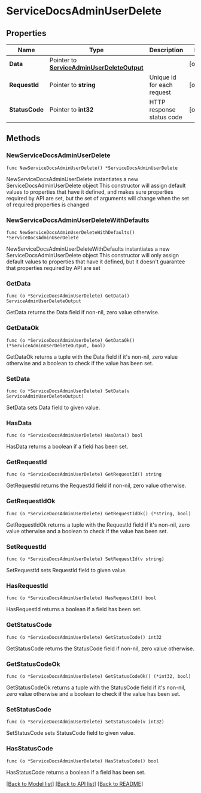 # ServiceDocsAdminUserDelete

## Properties

Name | Type | Description | Notes
------------ | ------------- | ------------- | -------------
**Data** | Pointer to [**ServiceAdminUserDeleteOutput**](ServiceAdminUserDeleteOutput.md) |  | [optional] 
**RequestId** | Pointer to **string** | Unique id for each request | [optional] 
**StatusCode** | Pointer to **int32** | HTTP response status code | [optional] 

## Methods

### NewServiceDocsAdminUserDelete

`func NewServiceDocsAdminUserDelete() *ServiceDocsAdminUserDelete`

NewServiceDocsAdminUserDelete instantiates a new ServiceDocsAdminUserDelete object
This constructor will assign default values to properties that have it defined,
and makes sure properties required by API are set, but the set of arguments
will change when the set of required properties is changed

### NewServiceDocsAdminUserDeleteWithDefaults

`func NewServiceDocsAdminUserDeleteWithDefaults() *ServiceDocsAdminUserDelete`

NewServiceDocsAdminUserDeleteWithDefaults instantiates a new ServiceDocsAdminUserDelete object
This constructor will only assign default values to properties that have it defined,
but it doesn't guarantee that properties required by API are set

### GetData

`func (o *ServiceDocsAdminUserDelete) GetData() ServiceAdminUserDeleteOutput`

GetData returns the Data field if non-nil, zero value otherwise.

### GetDataOk

`func (o *ServiceDocsAdminUserDelete) GetDataOk() (*ServiceAdminUserDeleteOutput, bool)`

GetDataOk returns a tuple with the Data field if it's non-nil, zero value otherwise
and a boolean to check if the value has been set.

### SetData

`func (o *ServiceDocsAdminUserDelete) SetData(v ServiceAdminUserDeleteOutput)`

SetData sets Data field to given value.

### HasData

`func (o *ServiceDocsAdminUserDelete) HasData() bool`

HasData returns a boolean if a field has been set.

### GetRequestId

`func (o *ServiceDocsAdminUserDelete) GetRequestId() string`

GetRequestId returns the RequestId field if non-nil, zero value otherwise.

### GetRequestIdOk

`func (o *ServiceDocsAdminUserDelete) GetRequestIdOk() (*string, bool)`

GetRequestIdOk returns a tuple with the RequestId field if it's non-nil, zero value otherwise
and a boolean to check if the value has been set.

### SetRequestId

`func (o *ServiceDocsAdminUserDelete) SetRequestId(v string)`

SetRequestId sets RequestId field to given value.

### HasRequestId

`func (o *ServiceDocsAdminUserDelete) HasRequestId() bool`

HasRequestId returns a boolean if a field has been set.

### GetStatusCode

`func (o *ServiceDocsAdminUserDelete) GetStatusCode() int32`

GetStatusCode returns the StatusCode field if non-nil, zero value otherwise.

### GetStatusCodeOk

`func (o *ServiceDocsAdminUserDelete) GetStatusCodeOk() (*int32, bool)`

GetStatusCodeOk returns a tuple with the StatusCode field if it's non-nil, zero value otherwise
and a boolean to check if the value has been set.

### SetStatusCode

`func (o *ServiceDocsAdminUserDelete) SetStatusCode(v int32)`

SetStatusCode sets StatusCode field to given value.

### HasStatusCode

`func (o *ServiceDocsAdminUserDelete) HasStatusCode() bool`

HasStatusCode returns a boolean if a field has been set.


[[Back to Model list]](../README.md#documentation-for-models) [[Back to API list]](../README.md#documentation-for-api-endpoints) [[Back to README]](../README.md)


